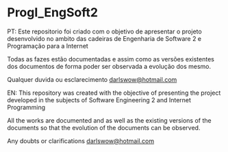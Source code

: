 # ProgI_EngSoft2

PT:
Este repositorio foi criado com o objetivo de apresentar o projeto desenvolvido no ambito das cadeiras de Engenharia de Software 2 e Programação para a Internet

Todas as fazes estão documentadas e assim como as versões existentes dos documentos de forma poder ser observada a evolução dos mesmo.

Qualquer duvida ou esclarecimento darlswow@hotmail.com 

EN: 
This repository was created with the objective of presenting the project developed in the subjects of Software Engineering 2 and Internet Programming

All the works are documented and as well as the existing versions of the documents so that the evolution of the documents can be observed.

Any doubts or clarifications darlswow@hotmail.com